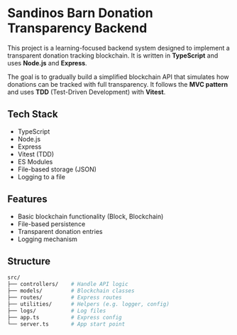 # Sandinos Barn Donation Transparency Backend

This project is a learning-focused backend system designed to implement a transparent donation tracking blockchain. It is written in **TypeScript** and uses **Node.js** and **Express**.

The goal is to gradually build a simplified blockchain API that simulates how donations can be tracked with full transparency. It follows the **MVC pattern** and uses **TDD** (Test-Driven Development) with **Vitest**.

## Tech Stack

- TypeScript
- Node.js
- Express
- Vitest (TDD)
- ES Modules
- File-based storage (JSON)
- Logging to a file

## Features

- Basic blockchain functionality (Block, Blockchain)
- File-based persistence
- Transparent donation entries
- Logging mechanism

## Structure

```bash
src/
├── controllers/    # Handle API logic
├── models/         # Blockchain classes
├── routes/         # Express routes
├── utilities/      # Helpers (e.g. logger, config)
├── logs/           # Log files
├── app.ts          # Express config
└── server.ts       # App start point
```
